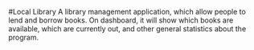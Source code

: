 #Local Library
A library management application, which allow people to lend and borrow books. On dashboard, it will show which books are available, which are currently out, and other general statistics about the program.
